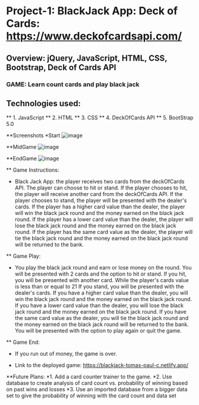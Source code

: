 # Project-1: BlackJack App: Deck of Cards: https://www.deckofcardsapi.com/

## Overview: jQuery, JavaScript, HTML, CSS, Bootstrap, Deck of Cards API

### GAME: Learn count cards and play black jack

## Technologies used:

** 1. JavaScript
** 2. HTML
** 3. CSS
** 4. DeckOfCards API
\*\* 5. BootStrap 5.0

\**Screenshots
*Start
![image](https://user-images.githubusercontent.com/62709684/208791869-9e5f9144-f739-43bd-9fc9-6ce120ff384f.png)

\*\*MidGame
![image](https://user-images.githubusercontent.com/62709684/208791979-f228d332-3de0-4cc6-b928-b80a3668d39f.png)

\*\*EndGame
![image](https://user-images.githubusercontent.com/62709684/208792211-c6c82f8f-2acd-4ebe-9236-92326771bfc4.png)

\*\* Game Instructions:

- Black Jack App: the player receives two cards from the deckOfCards API. The player can choose to hit or stand. If the player chooses to hit, the player will receive another card from the deckOfCards API. If the player chooses to stand, the player will be presented with the dealer's cards. If the player has a higher card value than the dealer, the player will win the black jack round and the money earned on the black jack round. If the player has a lower card value than the dealer, the player will lose the black jack round and the money earned on the black jack round. If the player has the same card value as the dealer, the player will tie the black jack round and the money earned on the black jack round will be returned to the bank.

\*\* Game Play:

- You play the black jack round and earn or lose money on the round. You will be presented with 2 cards and the option to hit or stand. If you hit, you will be presented with another card. While the player's cards value is less than or equal to 21 If you stand, you will be presented with the dealer's cards. If you have a higher card value than the dealer, you will win the black jack round and the money earned on the black jack round. If you have a lower card value than the dealer, you will lose the black jack round and the money earned on the black jack round. If you have the same card value as the dealer, you will tie the black jack round and the money earned on the black jack round will be returned to the bank. You will be presented with the option to play again or quit the game.

\*\* Game End:

- If you run out of money, the game is over.

- Link to the deployed game:
  https://blackjack-tomas-paul-c.netlify.app/

\**Future Plans:
*1. Add a card counter trainer to the game.
*2. Use database to create analysis of card count vs. probability of winning based on past wins and losses
*3. Use an imported database from a bigger data set to give the probability of winning with the card count and data set
